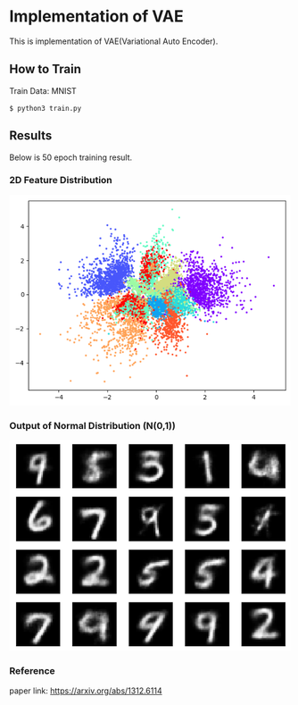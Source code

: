 # Implementation of VAE
This is implementation of VAE(Variational Auto Encoder).

## How to Train
Train Data: MNIST
```shell script
$ python3 train.py
```

## Results 
Below is 50 epoch training result.
### 2D Feature Distribution
![distribution](./resource/distribution.png)
### Output of Normal Distribution (N(0,1))
![outputs](./resource/outputs.png)

### Reference
paper link: https://arxiv.org/abs/1312.6114
